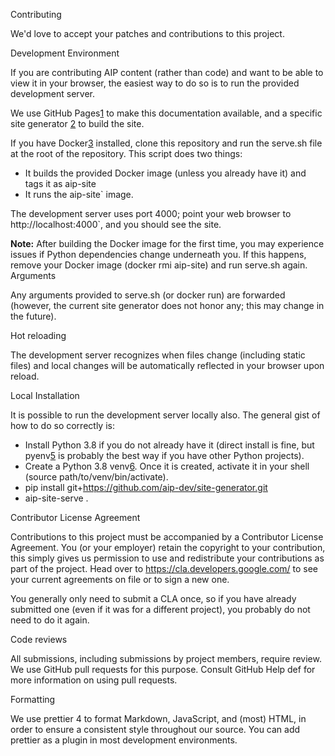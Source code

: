 Contributing

We'd love to accept your patches and contributions to this project.

 Development Environment

If you are contributing AIP content (rather than code) and want to be able to
view it in your browser, the easiest way to do so is to run the provided
development server.

We use GitHub Pages[1] to make this documentation available, and a specific
site generator [2] to build the site.

If you have Docker[3] installed, clone this repository and run the serve.sh
file at the root of the repository. This script does two things:

- It builds the provided Docker image (unless you already have it) and tags it
  as aip-site
- It runs the aip-site` image.

The development server uses port 4000; point your web browser to
 http://localhost:4000`, and you should see the site.

**Note:** After building the Docker image for the first time, you may
experience issues if Python dependencies change underneath you. If this
happens, remove your Docker image (docker rmi aip-site) and run serve.sh
again.
 Arguments

Any arguments provided to serve.sh (or docker run) are forwarded (however,
the current site generator does not honor any; this may change in the future).

 Hot reloading

The development server recognizes when files change (including static files)
and local changes will be automatically reflected in your browser upon reload.

 Local Installation

It is possible to run the development server locally also. The general gist of
how to do so correctly is:

- Install Python 3.8 if you do not already have it (direct install is fine, but
  pyenv[5] is probably the best way if you have other Python projects).
- Create a Python 3.8 venv[6]. Once it is created, activate it in your shell
  (source path/to/venv/bin/activate).
- pip install git+https://github.com/aip-dev/site-generator.git
- aip-site-serve .

 Contributor License Agreement

Contributions to this project must be accompanied by a Contributor License
Agreement. You (or your employer) retain the copyright to your contribution,
this simply gives us permission to use and redistribute your contributions as
part of the project. Head over to <https://cla.developers.google.com/> to see
your current agreements on file or to sign a new one.

You generally only need to submit a CLA once, so if you have already submitted
one (even if it was for a different project), you probably do not need to do it
again.

 Code reviews

All submissions, including submissions by project members, require review. We
use GitHub pull requests for this purpose. Consult
GitHub Help def for more
information on using pull requests.

Formatting

We use prettier 4 to format Markdown, JavaScript, and (most) HTML, in order
to ensure a consistent style throughout our source. You can add prettier as a
plugin in most development environments.

[1]: https://pages.github.com/
[2]: https://github.com/aip-dev/site-generator
[3]: https://docker.com/
[4]: https://prettier.io/
[5]: https://github.com/pyenv/pyenv
[6]: https://docs.python.org/3/library/venv.html
